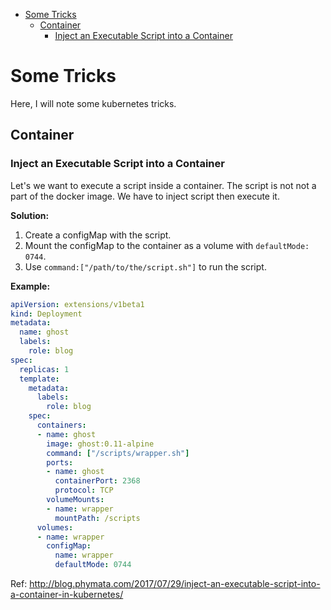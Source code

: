 - [Some Tricks](#some-tricks)
    - [Container](#container)
        - [Inject an Executable Script into a Container](#inject-an-executable-script-into-a-container)

# Some Tricks

Here, I will note some kubernetes tricks.

## Container

### Inject an Executable Script into a Container

Let's we want to execute a script inside a container. The script is not not a part of the docker image. We have to inject script then execute it.

**Solution:**

1. Create a configMap with the script.
2. Mount the configMap to the container as a volume with `defaultMode: 0744`.
3. Use `command:["/path/to/the/script.sh"]` to run the script.

**Example:**

```yaml
apiVersion: extensions/v1beta1
kind: Deployment
metadata:
  name: ghost
  labels:
    role: blog
spec:
  replicas: 1
  template:
    metadata:
      labels:
        role: blog
    spec:
      containers:
      - name: ghost
        image: ghost:0.11-alpine
        command: ["/scripts/wrapper.sh"]
        ports:
        - name: ghost
          containerPort: 2368
          protocol: TCP
        volumeMounts:
        - name: wrapper
          mountPath: /scripts
      volumes:
      - name: wrapper
        configMap:
          name: wrapper
          defaultMode: 0744
```

Ref: http://blog.phymata.com/2017/07/29/inject-an-executable-script-into-a-container-in-kubernetes/
